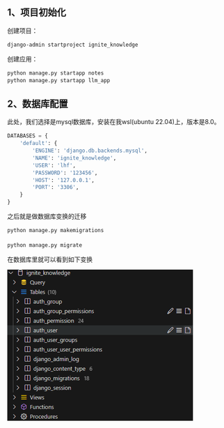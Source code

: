 ## 1、项目初始化
创建项目：
```bash
django-admin startproject ignite_knowledge
```
创建应用：
```bash
python manage.py startapp notes
python manage.py startapp llm_app
```

## 2、数据库配置
此处，我们选择是mysql数据库，安装在我wsl(ubuntu 22.04)上，版本是8.0。

```python
DATABASES = {
    'default': {
        'ENGINE': 'django.db.backends.mysql',
        'NAME': 'ignite_knowledge',
        'USER': 'lhf',
        'PASSWORD': '123456',
        'HOST': '127.0.0.1',
        'PORT': '3306',
    }
}
```
之后就是做数据库变换的迁移
```bash
python manage.py makemigrations

python manage.py migrate
```
在数据库里就可以看到如下变换

![数据库变换](record/src/img1.png)